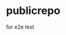 # publicrepo
for e2e test

















































































































































































































































































































































































































































































































































































































































































































































































































































































































































































































































